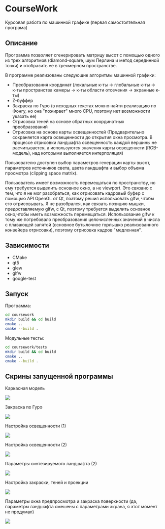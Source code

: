 # CourseWork

Курсовая работа по машинной графике (первая самостоятельная програма)

## Описание

Программа позволяет сгенерировать матрицу высот с помощью одного из трех алгоритмов (diamond-square, шум Перлина и метод серединной точки) и отобразить ее в трехмерном пространстве.

В программе реализованы следующие алгоритмы машинной графики:
* Преобразования координат (локальные к-ты -> глобальные к-ты -> к-ты пространства камеры -> к-ты области отсечения -> экранные к-ты)
* Z-буффер
* Закраска по Гуро (в исходных текстах можно найти реализацию по Фонгу, но она "пожирает" много CPU, поэтому нет возможности указать ее)
* Отрисовка теней на основе обратных координатных преобразований
* Отрисовка на основе карты освещенностей (Предварительно сохраняется карта освещенности до открытия окна просмотра. В процессе отрисовки ландшафта освещенность каждой вершины не расчитывается, а используются значения карты освещеннсти (RGB-модель), над которыми выполняется интерполяция)

Пользователю доступен выбор параметров генерации карты высот, параметров источников света, цвета ландшафта и выбор объема просмотра (clipping space matrix).

Пользователь имеет возможность перемещаться по пространству, но ему требуется выделить основное окно, а не viewport. Это связано с тем, что я не мог разобраться, как отрисовать кадровый буфер с помощью API OpenGL от Qt, поэтому решил использовать glfw, чтобы его отрисовывать. Я не разобрался, как связать позицию мышки, предоставляемую glfw, с Qt, поэтому требуется выделить основное окно,чтобы иметь возможность перемещаться. Использование glfw к тому же потребовало преобразования целочисленных значений в числа с плавающей запятой (основное бутылочное горлышко реализованного конвейера отрисовки), поэтому отрисовка кадров "медленная".

## Зависимости

* CMake
* qt5
* glew
* glfw
* google-test

## Запуск

Программа:

```sh
cd coursework
mkdir build && cd build
cmake ..
cmake --build .
```

Модульные тесты:

```sh
cd coursework/tests
mkdir build && cd build
cmake ..
cmake --build .
```

## Скрины запущенной программы

Каркасная модель

![](screens/page1.png)

Закраска по Гуро

![](screens/page7.png)

Настройка освещенности (1)

![](screens/page2.png)

Настройка освещенности (2)

![](screens/page3.png)

Параметры синтезируемого ландшафта (2)

![](screens/page4.png)

Настройка закраски, теней и проекции

![](screens/page5.png)

Параметры окна предпросмотра и закраска поверхности (да, параметры ландшафта смешены с параметрами экрана, я этот момент не продумал)

![](screens/page6.png)
